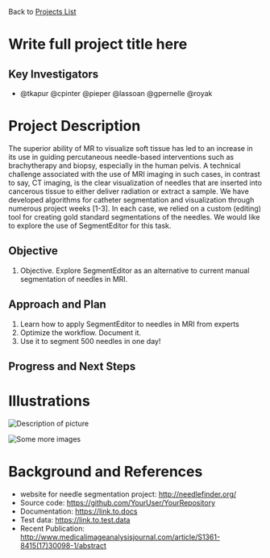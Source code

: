 Back to [Projects List](../../README.md#ProjectsList)

# Write full project title here

## Key Investigators

- @tkapur @cpinter @pieper @lassoan @gpernelle @royak

# Project Description

The superior ability of MR to visualize soft tissue has led to an increase in its use  in guiding percutaneous needle-based interventions such as brachytherapy and biopsy, especially in the human pelvis. A technical challenge associated with the use of MRI imaging in such cases, in contrast to say, CT imaging, is the clear visualization of needles that are inserted into cancerous tissue to either deliver radiation or extract a sample. We have developed algorithms for catheter segmentation and visualization through numerous project weeks [1-3]. In each case, we relied on a custom (editing) tool for creating gold standard segmentations of the needles.  We would like to explore the use of SegmentEditor for this task.  

## Objective

1. Objective. Explore SegmentEditor as an alternative to current manual segmentation of needles in MRI. 

## Approach and Plan

1. Learn how to apply SegmentEditor to  needles in MRI from experts
1. Optimize the workflow. Document it.
1. Use it to segment 500 needles in one day!

## Progress and Next Steps

<!--Describe progress and next steps in a few bullet points as you are making progress.-->

# Illustrations

<!--Add pictures and links to videos that demonstrate what has been accomplished.-->

![Description of picture](Example2.jpg)

![Some more images](Example2.jpg)

# Background and References

<!--Use this space for information that may help people better understand your project, like links to papers, source code, or data.-->

- website for needle segmentation project: http://needlefinder.org/
- Source code: https://github.com/YourUser/YourRepository
- Documentation: https://link.to.docs
- Test data: https://link.to.test.data
- Recent Publication: http://www.medicalimageanalysisjournal.com/article/S1361-8415(17)30098-1/abstract

